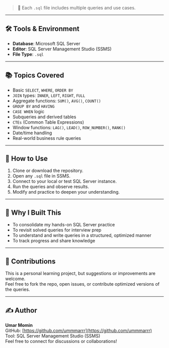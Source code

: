 
> 📂 Each `.sql` file includes multiple queries and use cases.

---

## 🛠️ Tools & Environment

- **Database**: Microsoft SQL Server
- **Editor**: SQL Server Management Studio (SSMS)
- **File Type**: `.sql`

---

## 📚 Topics Covered

- Basic `SELECT`, `WHERE`, `ORDER BY`
- `JOIN` types: `INNER`, `LEFT`, `RIGHT`, `FULL`
- Aggregate functions: `SUM()`, `AVG()`, `COUNT()`
- `GROUP BY` and `HAVING`
- `CASE WHEN` logic
- Subqueries and derived tables
- `CTEs` (Common Table Expressions)
- Window functions: `LAG()`, `LEAD()`, `ROW_NUMBER()`, `RANK()`
- Date/time handling
- Real-world business rule queries

---

## 🚀 How to Use

1. Clone or download the repository.
2. Open any `.sql` file in SSMS.
3. Connect to your local or test SQL Server instance.
4. Run the queries and observe results.
5. Modify and practice to deepen your understanding.

---

## 📌 Why I Built This

- To consolidate my hands-on SQL Server practice
- To revisit solved queries for interview prep
- To understand and write queries in a structured, optimized manner
- To track progress and share knowledge

---

## 🤝 Contributions

This is a personal learning project, but suggestions or improvements are welcome.  
Feel free to fork the repo, open issues, or contribute optimized versions of the queries.

---

## ✍️ Author

**Umar Momin**  
GitHub: [https://github.com/ummmarrr](https://github.com/ummmarrr)  
Tool: SQL Server Management Studio (SSMS)  
Feel free to connect for discussions or collaborations!


